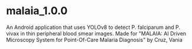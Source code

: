 # malaia_1.0.0
An Android application that uses YOLOv8 to detect P. falciparum and P. vivax in thin peripheral blood smear images. Made for "MALAIA: AI Driven Microscopy System for Point-Of-Care Malaria Diagnosis" by Cruz, Vania
